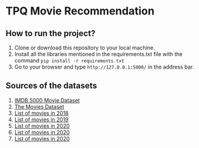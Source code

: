 # TPQ Movie Recommendation

## How to run the project?

1. Clone or download this repository to your local machine.
2. Install all the libraries mentioned in the requirements.txt file with the command `pip install -r requirements.txt`
3. Go to your browser and type `http://127.0.0.1:5000/` in the address bar.

## Sources of the datasets 

1. [IMDB 5000 Movie Dataset](https://www.kaggle.com/carolzhangdc/imdb-5000-movie-dataset)
2. [The Movies Dataset](https://www.kaggle.com/rounakbanik/the-movies-dataset)
3. [List of movies in 2018](https://en.wikipedia.org/wiki/List_of_American_films_of_2018)
4. [List of movies in 2019](https://en.wikipedia.org/wiki/List_of_American_films_of_2019)
5. [List of movies in 2020](https://en.wikipedia.org/wiki/List_of_American_films_of_2020)
5. [List of movies in 2020](https://en.wikipedia.org/wiki/List_of_American_films_of_2021)
5. [List of movies in 2020](https://en.wikipedia.org/wiki/List_of_American_films_of_2022)
